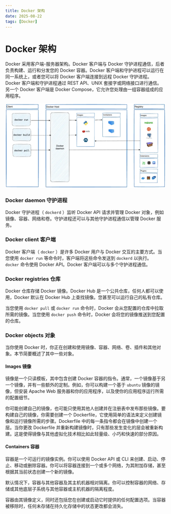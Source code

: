 ```yaml
---
title: Docker 架构
date: 2025-08-22
tags: [Docker]
---
```

# Docker 架构

Docker 采用客户端-服务器架构。Docker 客户端与 Docker 守护进程通信，后者负责构建、运行和分发您的 Docker 容器。Docker 客户端和守护进程可以运行在同一系统上，或者您可以将 Docker 客户端连接到远程 Docker 守护进程。Docker 客户端和守护进程通过 REST API、UNIX 套接字或网络接口进行通信。另一个 Docker 客户端是 Docker Compose，它允许您处理由一组容器组成的应用程序。

![Docker Architecture diagram](../assets/docker-architecture.webp)


### Docker daemon 守护进程

Docker 守护进程（ `dockerd` ）监听 Docker API 请求并管理 Docker 对象，例如镜像、容器、网络和卷。守护进程还可以与其他守护进程通信以管理 Docker 服务。

### Docker client 客户端

Docker 客户端（ `docker` ）是许多 Docker 用户与 Docker 交互的主要方式。当您使用 `docker run` 等命令时，客户端将这些命令发送到 `dockerd` 以执行。 `docker` 命令使用 Docker API。Docker 客户端可以与多个守护进程通信。

### Docker registries 仓库

Docker 仓库存储 Docker 镜像。Docker Hub 是一个公共仓库，任何人都可以使用，Docker 默认在 Docker Hub 上查找镜像。您甚至可以运行自己的私有仓库。

当您使用 `docker pull` 或 `docker run` 命令时，Docker 会从您配置的仓库中拉取所需的镜像。当您使用 `docker push` 命令时，Docker 会将您的镜像推送到您配置的仓库。

### Docker objects 对象

当你使用 Docker 时，你正在创建和使用镜像、容器、网络、卷、插件和其他对象。本节简要概述了其中一些对象。

#### Images 镜像

镜像是一个只读模板，其中包含创建 Docker 容器的指令。通常，一个镜像基于另一个镜像，并有一些额外的定制。例如，你可以构建一个基于 `ubuntu` 镜像的镜像，但安装 Apache Web 服务器和你的应用程序，以及使你的应用程序运行所需的配置细节。

你可能创建自己的镜像，也可能只使用其他人创建并在注册表中发布那些镜像。要构建自己的镜像，你需要创建一个 Dockerfile，它使用简单的语法来定义创建镜像和运行镜像所需的步骤。Dockerfile 中的每一条指令都会在镜像中创建一个层。当你更改 Dockerfile 并重新构建镜像时，只有那些发生变化的层会被重新构建。这是使得镜像与其他虚拟化技术相比如此轻量级、小巧和快速的部分原因。

#### Containers 容器

容器是一个可运行的镜像实例。你可以使用 Docker API 或 CLI 来创建、启动、停止、移动或删除容器。你可以将容器连接到一个或多个网络，为其附加存储，甚至根据其当前状态创建一个新的镜像。

默认情况下，容器与其他容器及其主机机器相对隔离。你可以控制容器的网络、存储或其他底层子系统与其他容器或主机机器的隔离程度。

容器由其镜像定义，同时还包括您在创建或启动它时提供的任何配置选项。当容器被移除时，任何未存储在持久化存储中的状态更改都会消失。